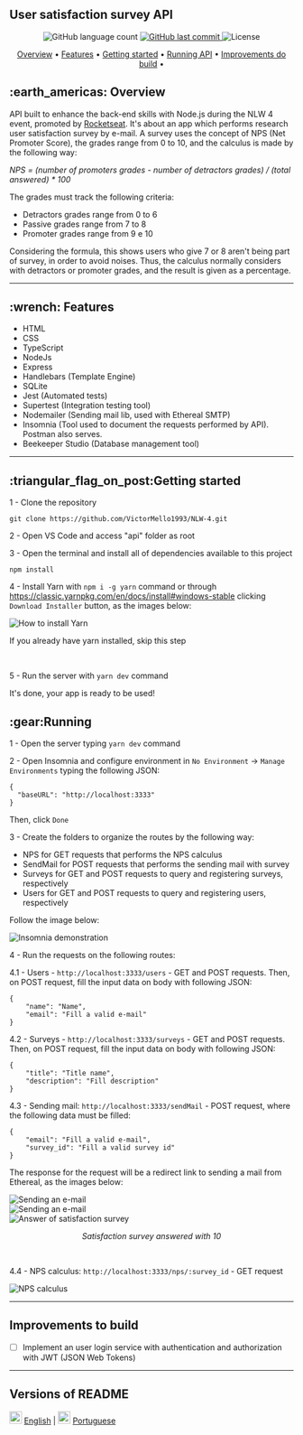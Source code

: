 <h2>User satisfaction survey API</h2>

<p align="center">
  <img alt="GitHub language count" src="https://img.shields.io/github/languages/count/VictorMello1993/NLW-4?color=FF0000">
  
  <a href="https://github.com/VictorMello1993/FlappyBird/commits/master">
    <img alt="GitHub last commit" src="https://img.shields.io/github/last-commit/VictorMello1993/NLW-4?color=D3D3D3">
  </a> 
  
  <img alt="License" src="https://img.shields.io/badge/license-MIT-brightgreen">
   <a href="https://github.com/VictorMello1993/NLW-4/stargazers"></a>
</p>


<p align="center">
  <a href="#earth_americas-visão-geral">Overview</a> •
  <a href="#wrench-recursos">Features</a> •
  <a href="#triangular_flag_on_postcomeçando">Getting started</a> •  
  <a href="#gearexecutando-a-api">Running API</a> •  
  <a href="#melhorias-a-implementar">Improvements do build</a> •  
</p>

<h2>:earth_americas: Overview</h2>
<p> API built to enhance the back-end skills with Node.js during the NLW 4 event, promoted by <a href="https://rocketseat.com.br/">Rocketseat</a>. It's about an app which performs research user satisfaction survey by e-mail. 
A survey uses the concept of NPS (Net Promoter Score), the grades range from 0 to 10, and the calculus is made by the following way:</p>
  
<i>NPS = (number of promoters grades - number of detractors grades) / (total answered) * 100</i>
  
  The grades must track the following criteria:
  <ul>
    <li>Detractors grades range from 0 to 6</li>
    <li>Passive grades range from 7 to 8</li>
    <li>Promoter grades range from 9 e 10</li>
 </ul>
 
 Considering the formula, this shows users who give 7 or 8 aren't being part of survey, in order to avoid noises. Thus, the calculus normally considers with detractors or promoter grades, and the result is given as a percentage.
 
 ---
 
 <h2>:wrench: Features</h2>
<ul>
  <li>HTML</li>
  <li>CSS</li>
  <li>TypeScript</li>
  <li>NodeJs</li>
  <li>Express</li>
  <li>Handlebars (Template Engine)</li>
  <li>SQLite</li>  
  <li>Jest (Automated tests)</li>
  <li>Supertest (Integration testing tool)</li>
  <li>Nodemailer (Sending mail lib, used with Ethereal SMTP)</li>
  <li>Insomnia (Tool used to document the requests performed by API). Postman also serves.</li>
  <li>Beekeeper Studio (Database management tool)</li>
</ul>

---

<h2>:triangular_flag_on_post:Getting started</h2>


1 - Clone the repository
```
git clone https://github.com/VictorMello1993/NLW-4.git
```
2 - Open VS Code and access "api" folder as root

3 - Open the terminal and install all of dependencies available to this project
```
npm install
```
4 - Install Yarn with ```npm i -g yarn``` command or through https://classic.yarnpkg.com/en/docs/install#windows-stable clicking ```Download Installer``` button, as the images below:

<img alt="How to install Yarn" src="./api/YarnInstall.png"/>

If you already have yarn installed, skip this step

<br/>

5 - Run the server with ```yarn dev``` command

It's done, your app is ready to be used!

<h2>:gear:Running</h2>

1 - Open the server typing ```yarn dev``` command

2 - Open Insomnia and configure environment in ```No Environment``` -> ```Manage Environments``` typing the following JSON:
```
{
  "baseURL": "http://localhost:3333"
}
```

Then, click  ```Done```

3 - Create the folders to organize the routes by the following way: 

<ul>
  <li>NPS for GET requests that performs the NPS calculus</li>  
  <li>SendMail for POST requests that performs the sending mail with survey</li>
  <li>Surveys for GET and POST requests to query and registering surveys, respectively</li>
  <li>Users for GET and POST requests to query and registering users, respectively</li>
</ul>

Follow the image below:

<img src="./api/Insomnia.png" alt="Insomnia demonstration"/>

4 - Run the requests on the following routes:

  4.1 - Users - ```http://localhost:3333/users``` - GET and POST requests. Then, on POST request, fill the input data on body with following JSON:

```
{
	"name": "Name",
	"email": "Fill a valid e-mail"
}
```

  4.2 - Surveys - ```http://localhost:3333/surveys```  - GET and POST requests. Then, on POST request, fill the input data on body with following JSON:
  
```
{
	"title": "Title name",
	"description": "Fill description"
}

```
  4.3 - Sending mail: ```http://localhost:3333/sendMail``` - POST request, where the following data must be filled:
  
```
{
	"email": "Fill a valid e-mail",
	"survey_id": "Fill a valid survey id"
}
```

The response for the request will be a redirect link to sending a mail from Ethereal, as the images below:

<img src="./api/SendMail.png" alt="Sending an e-mail"/>

</br>

<img src="./api/SendMail2.png" alt="Sending an e-mail"/>

</br>

<img src="./api/SurveyUser.png" alt="Answer of satisfaction survey"/>
<p align="center"><i> Satisfaction survey answered with 10</i></p>

</br>

  4.4 - NPS calculus: ```http://localhost:3333/nps/:survey_id``` - GET request

<img src="./api/CalculoNPS.png" alt="NPS calculus"/> 

---

##  Improvements to build
- [ ] Implement an user login service with authentication and authorization with JWT (JSON Web Tokens)

---
## Versions of README
<img src="./api/eua.png" alt="Brazil flag" width="22px"/> <a href="/README-ENUS.md">English</a> | <img src="./api/br.jpg" alt="United States flag" width="22px"/> <a href="/README.md">Portuguese</a>
